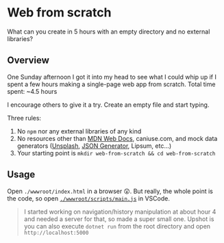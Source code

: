 # Web from scratch

What can you create in 5 hours with an empty directory and no external libraries?

## Overview

One Sunday afternoon I got it into my head to see what I could whip up if I spent a few hours making a single-page web app from scratch. Total time spent: ~4.5 hours

I encourage others to give it a try. Create an empty file and start typing.

Three rules:

1. No `npm` nor any external libraries of any kind
2. No resources other than [MDN Web Docs](https://developer.mozilla.org), caniuse.com, and mock data generators ([Unsplash](https://source.unsplash.com/), [JSON Generator](https://next.json-generator.com/), Lipsum, etc...)
3. Your starting point is `mkdir web-from-scratch && cd web-from-scratch`

## Usage

Open `./wwwroot/index.html` in a browser 😲. But really, the whole point is the code, so open [`./wwwroot/scripts/main.js`](./wwwroot/scripts/main.js) in VSCode.

> I started working on navigation/history manipulation at about hour 4 and needed a server for that, so made a super small one. Upshot is you can also execute `dotnet run` from the root directory and open `http://localhost:5000`
